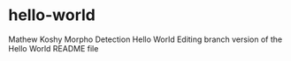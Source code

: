 # hello-world
Mathew Koshy Morpho Detection Hello World
Editing branch version of the Hello World README file

